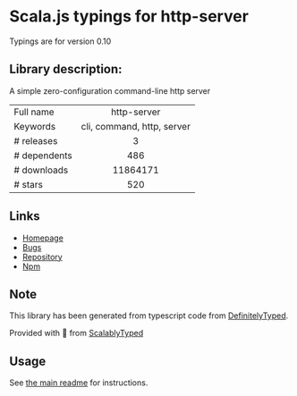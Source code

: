 
# Scala.js typings for http-server

Typings are for version 0.10

## Library description:
A simple zero-configuration command-line http server

|                    |                 |
| ------------------ | :-------------: |
| Full name          | http-server |
| Keywords           | cli, command, http, server |
| # releases         | 3 |
| # dependents       | 486 |
| # downloads        | 11864171 |
| # stars            | 520 |

## Links
- [Homepage](https://github.com/http-party/http-server#readme)
- [Bugs](https://github.com/http-party/http-server/issues)
- [Repository](https://github.com/http-party/http-server)
- [Npm](https://www.npmjs.com/package/http-server)
    


## Note
This library has been generated from typescript code from [DefinitelyTyped](https://definitelytyped.org).

Provided with :purple_heart: from [ScalablyTyped](https://github.com/oyvindberg/ScalablyTyped)

## Usage
See [the main readme](../../readme.md) for instructions.


